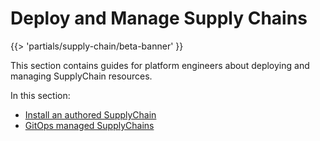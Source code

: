 # Deploy and Manage Supply Chains

{{> 'partials/supply-chain/beta-banner' }}

This section contains guides for platform engineers about deploying and managing SupplyChain resources.

In this section:

- [Install an authored SupplyChain](./install.hbs.md)
- [GitOps managed SupplyChains](./gitops-managed.hbs.md)
